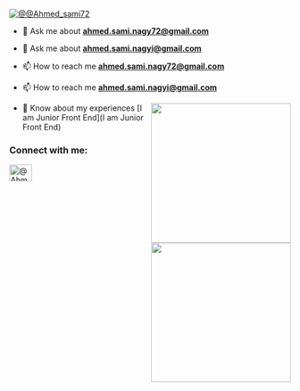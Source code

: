 
<p align="left"> <a href="https://twitter.com/@Ahmed_sami72" target="blank"><img src="https://img.shields.io/twitter/follow/@Ahmed_sami72=twitter&style=for-the-badge" alt="@@Ahmed_sami72" /></a> </p>

- 💬 Ask me about **ahmed.sami.nagy72@gmail.com**
- 💬 Ask me about **ahmed.sami.nagyi@gmail.com**

- 📫 How to reach me **ahmed.sami.nagy72@gmail.com**
- 📫 How to reach me **ahmed.sami.nagyi@gmail.com**
<img align="right" src="https://user-images.githubusercontent.com/63050133/156676671-d5b2e362-97d4-4404-9447-dd71ddfea82f.gif" width = 250px/>

- 📄 Know about my experiences [I am Junior Front End](I am Junior Front End)
<img align="right" src="https://user-images.githubusercontent.com/63050133/156676671-d5b2e362-97d4-4404-9447-dd71ddfea82f.gif" width = 250px/>
<h3 align="left">Connect with me:</h3>
<p align="left">
<a href="https://twitter.com/@anasmoh25111450" target="blank"><img align="center" src="https://raw.githubusercontent.com/rahuldkjain/github-profile-readme-generator/master/src/images/icons/Social/twitter.svg" alt="@Ahmed_sami72" height="30" width="40" /></a>
